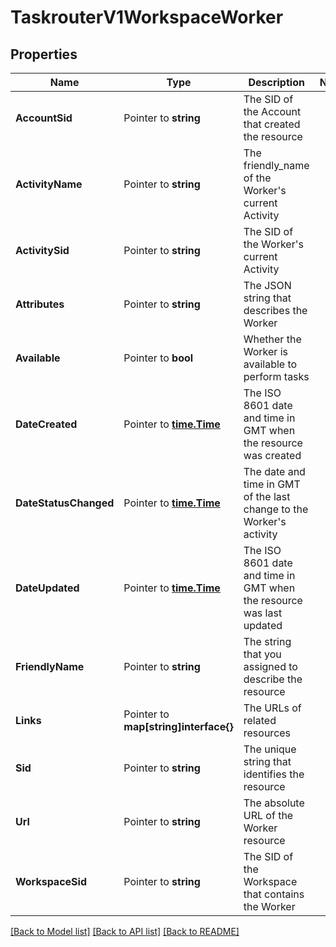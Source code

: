 # TaskrouterV1WorkspaceWorker

## Properties
Name | Type | Description | Notes
------------ | ------------- | ------------- | -------------
**AccountSid** | Pointer to **string** | The SID of the Account that created the resource |
**ActivityName** | Pointer to **string** | The friendly_name of the Worker's current Activity |
**ActivitySid** | Pointer to **string** | The SID of the Worker's current Activity |
**Attributes** | Pointer to **string** | The JSON string that describes the Worker |
**Available** | Pointer to **bool** | Whether the Worker is available to perform tasks |
**DateCreated** | Pointer to [**time.Time**](time.Time.md) | The ISO 8601 date and time in GMT when the resource was created |
**DateStatusChanged** | Pointer to [**time.Time**](time.Time.md) | The date and time in GMT of the last change to the Worker's activity |
**DateUpdated** | Pointer to [**time.Time**](time.Time.md) | The ISO 8601 date and time in GMT when the resource was last updated |
**FriendlyName** | Pointer to **string** | The string that you assigned to describe the resource |
**Links** | Pointer to **map[string]interface{}** | The URLs of related resources |
**Sid** | Pointer to **string** | The unique string that identifies the resource |
**Url** | Pointer to **string** | The absolute URL of the Worker resource |
**WorkspaceSid** | Pointer to **string** | The SID of the Workspace that contains the Worker |

[[Back to Model list]](../README.md#documentation-for-models) [[Back to API list]](../README.md#documentation-for-api-endpoints) [[Back to README]](../README.md)


